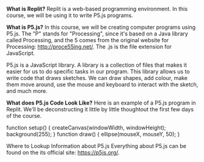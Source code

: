 **What is Replit?**
Replit is a web-based programming environment. In this course, we will be using it to write P5.js programs.

**What is P5.js?**
In this course, we will be creating computer programs using P5.js. The "P" stands for "Processing", since it's based on a Java library called Processing, and the 5 comes from the original website for Processing: http://proce55ing.net/. The .js is the file extension for JavaScript.

P5.js is a JavaScript library. A library is a collection of files that makes it easier for us to do specific tasks in our program. This library allows us to write code that draws sketches. We can draw shapes, add colour, make them move around, use the mouse and keyboard to interact with the sketch, and much more.

**What does P5.js Code Look Like?**
Here is an example of a P5.js program in Replit. We'll be deconstructing it little by little thoughtout the first few days of the course.


function setup() {
createCanvas(windowWidth, windowHeight);
background(255);
}
function draw() {
ellipse(mouseX, mouseY, 50);
}



Where to Lookup Information about P5.js
Everything about P5.js can be found on the its official site: https://p5js.org/.

